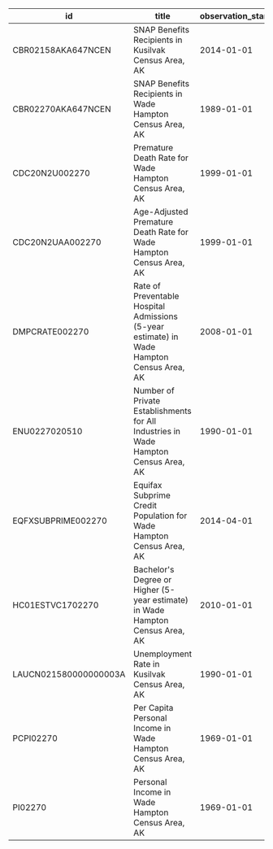 | id                    | title                                                                                     | observation_start   | observation_end   |
|-----------------------|-------------------------------------------------------------------------------------------|---------------------|-------------------|
| CBR02158AKA647NCEN    | SNAP Benefits Recipients in Kusilvak Census Area, AK                                      | 2014-01-01          | 2019-01-01        |
| CBR02270AKA647NCEN    | SNAP Benefits Recipients in Wade Hampton Census Area, AK                                  | 1989-01-01          | 2013-01-01        |
| CDC20N2U002270        | Premature Death Rate for Wade Hampton Census Area, AK                                     | 1999-01-01          | 2020-01-01        |
| CDC20N2UAA002270      | Age-Adjusted Premature Death Rate for Wade Hampton Census Area, AK                        | 1999-01-01          | 2020-01-01        |
| DMPCRATE002270        | Rate of Preventable Hospital Admissions (5-year estimate) in Wade Hampton Census Area, AK | 2008-01-01          | 2015-01-01        |
| ENU0227020510         | Number of Private Establishments for All Industries in Wade Hampton Census Area, AK       | 1990-01-01          | 2015-10-01        |
| EQFXSUBPRIME002270    | Equifax Subprime Credit Population for Wade Hampton Census Area, AK                       | 2014-04-01          | 2015-10-01        |
| HC01ESTVC1702270      | Bachelor's Degree or Higher (5-year estimate) in Wade Hampton Census Area, AK             | 2010-01-01          | 2014-01-01        |
| LAUCN021580000000003A | Unemployment Rate in Kusilvak Census Area, AK                                             | 1990-01-01          | 2021-01-01        |
| PCPI02270             | Per Capita Personal Income in Wade Hampton Census Area, AK                                | 1969-01-01          | 2021-01-01        |
| PI02270               | Personal Income in Wade Hampton Census Area, AK                                           | 1969-01-01          | 2021-01-01        |